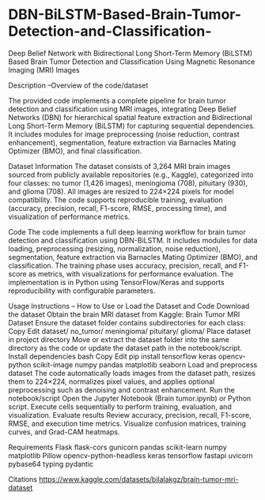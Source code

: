 # DBN-BiLSTM-Based-Brain-Tumor-Detection-and-Classification-
Deep Belief Network with Bidirectional Long Short-Term Memory (BiLSTM) Based Brain Tumor Detection and Classification Using Magnetic Resonance Imaging (MRI) Images



Description –Overview of the code/dataset

The provided code implements a complete pipeline for brain tumor detection and classification using MRI images, integrating Deep Belief Networks (DBN) for hierarchical spatial feature extraction and Bidirectional Long Short-Term Memory (BiLSTM) for capturing sequential dependencies. 
It includes modules for image preprocessing (noise reduction, contrast enhancement), segmentation, feature extraction via Barnacles Mating Optimizer (BMO), and final classification.


Dataset Information
The dataset consists of 3,264 MRI brain images sourced from publicly available repositories (e.g., Kaggle), categorized into four classes: no tumor (1,426 images), meningioma (708), pituitary (930), and glioma (708). 
All images are resized to 224×224 pixels for model compatibility. The code supports reproducible training, evaluation (accuracy, precision, recall, F1-score, RMSE, processing time), and visualization of performance metrics.

Code
The code implements a full deep learning workflow for brain tumor detection and classification using DBN-BiLSTM. 
It includes modules for data loading, preprocessing (resizing, normalization, noise reduction), segmentation, feature extraction via Barnacles Mating Optimizer (BMO), and classification. 
The training phase uses accuracy, precision, recall, and F1-score as metrics, with visualizations for performance evaluation. The implementation is in Python using TensorFlow/Keras and supports reproducibility with configurable parameters.


Usage Instructions – How to Use or Load the Dataset and Code
Download the dataset
Obtain the brain MRI dataset from Kaggle: Brain Tumor MRI Dataset
Ensure the dataset folder contains subdirectories for each class:
Copy
Edit
dataset/
  no_tumor/
  meningioma/
  pituitary/
  glioma/
Place dataset in project directory
Move or extract the dataset folder into the same directory as the code or update the dataset path in the notebook/script.
Install dependencies
bash
Copy
Edit
pip install tensorflow keras opencv-python scikit-image numpy pandas matplotlib seaborn
Load and preprocess dataset
The code automatically loads images from the dataset path, resizes them to 224×224, normalizes pixel values, and applies optional preprocessing such as denoising and contrast enhancement.
Run the notebook/script
Open the Jupyter Notebook (Brain tumor.ipynb) or Python script.
Execute cells sequentially to perform training, evaluation, and visualization.
Evaluate results
Review accuracy, precision, recall, F1-score, RMSE, and execution time metrics.
Visualize confusion matrices, training curves, and Grad-CAM heatmaps.


Requirements
Flask
flask-cors
gunicorn
pandas
scikit-learn
numpy
matplotlib
Pillow
opencv-python-headless
keras
tensorflow
fastapi
uvicorn
pybase64
typing
pydantic

Citations
https://www.kaggle.com/datasets/bilalakgz/brain-tumor-mri-dataset


